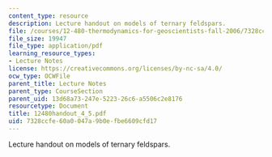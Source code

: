 ```yaml
---
content_type: resource
description: Lecture handout on models of ternary feldspars.
file: /courses/12-480-thermodynamics-for-geoscientists-fall-2006/7328ccfe60a0047a9b0efbe6609cfd17_12480handout_4_5.pdf
file_size: 19947
file_type: application/pdf
learning_resource_types:
- Lecture Notes
license: https://creativecommons.org/licenses/by-nc-sa/4.0/
ocw_type: OCWFile
parent_title: Lecture Notes
parent_type: CourseSection
parent_uid: 13d68a73-247e-5223-26c6-a5506c2e8176
resourcetype: Document
title: 12480handout_4_5.pdf
uid: 7328ccfe-60a0-047a-9b0e-fbe6609cfd17
---
```

Lecture handout on models of ternary feldspars.